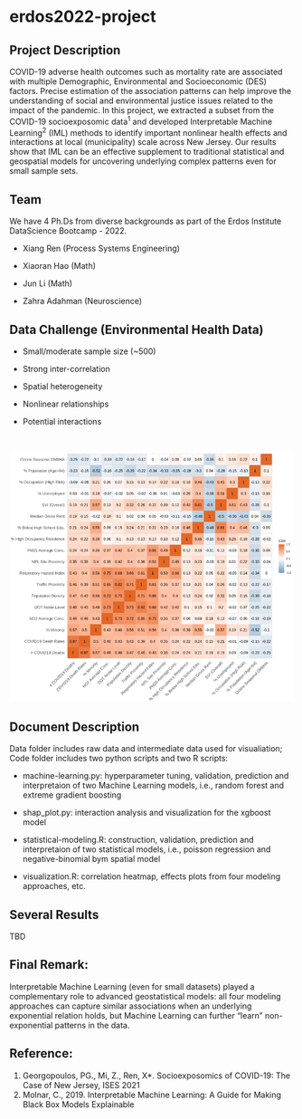 # erdos2022-project


## Project Description

COVID-19 adverse health outcomes such as mortality rate are associated with multiple Demographic, Environmental and Socioeconomic (DES) factors. Precise estimation of the association patterns can help improve the understanding of social and environmental justice issues related to the impact of the pandemic. In this project, we extracted a subset from the COVID-19 socioexposomic data<sup>1</sup> and developed Interpretable Machine Learning<sup>2</sup> (IML) methods to identify important nonlinear health effects and interactions at local (municipality) scale across New Jersey. Our results show that IML can be an effective supplement to traditional statistical and geospatial models for uncovering underlying complex patterns even for small sample sets.


## Team

We have 4 Ph.Ds from diverse backgrounds as part of the Erdos Institute DataScience Bootcamp - 2022.  

* Xiang Ren (Process Systems Engineering)

* Xiaoran Hao (Math)

* Jun Li (Math)

* Zahra Adahman (Neuroscience)


## Data Challenge (Environmental Health Data)

* Small/moderate sample size (~500)<br/>

* Strong inter-correlation<br/>

* Spatial heterogeneity<br/>

* Nonlinear relationships<br/>

* Potential interactions<br/>
<br/>

![Heatmap](heatmap.png)


## Document Description

Data folder includes raw data and intermediate data used for visualiation; Code folder includes two python scripts and two R scripts:

* machine-learning.py: hyperparameter tuning, validation, prediction and interpretaion of two Machine Learning models, i.e., random forest and extreme gradient boosting<br/>

* shap_plot.py: interaction analysis and visualization for the xgboost model<br/>

* statistical-modeling.R: construction, validation, prediction and interpretaion of two statistical models, i.e., poisson regression and negative-binomial bym spatial model<br/>

* visualization.R: correlation heatmap, effects plots from four modeling approaches, etc.<br/>


## Several Results
TBD


## Final Remark: 
Interpretable Machine Learning (even for small datasets) played a complementary role to advanced geostatistical models: all four modeling approaches can capture similar associations when an underlying exponential relation holds, but Machine Learning can further “learn” non-exponential patterns in the data.


## Reference:
1. Georgopoulos, PG., Mi, Z., Ren, X*. Socioexposomics of COVID-19: The Case of New Jersey, ISES 2021</br>
2. Molnar, C., 2019. Interpretable Machine Learning: A Guide for Making Black Box Models Explainable
